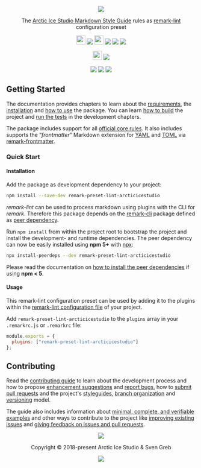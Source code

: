 <p align="center"><img src="https://rawgit.com/arcticicestudio/remark-preset-lint-arcticicestudio/develop/assets/remark-preset-lint-arcticicestudio-banner-typography.svg"/></p>

<p align="center">The <a href="https://arcticicestudio.github.io/styleguide-markdown">Arctic Ice Studio Markdown Style Guide</a> rules as <a href="https://github.com/remarkjs/remark-lint">remark-lint</a> configuration preset</p>

<p align="center"><img src="https://assets-cdn.github.com/favicon.ico" width=24 height=24/> <a href="https://github.com/arcticicestudio/remark-preset-lint-arcticicestudio/releases/latest"><img src="https://img.shields.io/github/release/arcticicestudio/remark-preset-lint-arcticicestudio.svg?style=flat-square"/></a> <img src="https://upload.wikimedia.org/wikipedia/commons/d/db/Npm-logo.svg?sanitize=true" width=24 height=24/> <a href="https://www.npmjs.com/package/remark-preset-lint-arcticicestudio"><img src="https://img.shields.io/npm/v/remark-preset-lint-arcticicestudio.svg?style=flat-square"/></a> <a href="https://www.npmjs.com/package/remark-preset-lint-arcticicestudio"><img src="https://img.shields.io/npm/dt/remark-preset-lint-arcticicestudio.svg?style=flat-square"/></a> <a href="https://www.npmjs.com/package/remark-preset-lint-arcticicestudio"><img src="https://img.shields.io/npm/dm/remark-preset-lint-arcticicestudio.svg?style=flat-square"/></a></p>

<p align="center"><img src="https://circleci.com/favicon.ico" width=24 height=24/> <a href="https://circleci.com/gh/arcticicestudio/remark-preset-lint-arcticicestudio"><img src="https://img.shields.io/circleci/project/github/arcticicestudio/remark-preset-lint-arcticicestudio/develop.svg?style=flat-square"/></a></p>

<p align="center"><a href="https://arcticicestudio.github.io/remark-preset-lint-arcticicestudio"><img src="https://img.shields.io/badge/Docs-0.2.0-5E81AC.svg?style=flat-square"/></a> <a href="https://github.com/arcticicestudio/remark-preset-lint-arcticicestudio/blob/develop/CHANGELOG.md#020"><img src="https://img.shields.io/badge/Changelog-0.2.0-5E81AC.svg?style=flat-square"/></a> <a href="https://github.com/arcticicestudio/styleguide-markdown"><img src="https://img.shields.io/badge/Markdown_Style_Guide-0.2.0-88C0D0.svg?style=flat-square&colorA=2E3440&logo=data%3Aimage%2Fsvg%2Bxml%3Bbase64%2CPHN2ZyB4bWxucz0iaHR0cDovL3d3dy53My5vcmcvMjAwMC9zdmciIHdpZHRoPSIzOSIgaGVpZ2h0PSIzOSIgdmlld0JveD0iMCAwIDM5IDM5Ij48cGF0aCBmaWxsPSJub25lIiBzdHJva2U9IiNEOERFRTkiIHN0cm9rZS13aWR0aD0iMyIgc3Ryb2tlLW1pdGVybGltaXQ9IjEwIiBkPSJNMS41IDEuNWgzNnYzNmgtMzZ6Ii8%2BPHBhdGggZmlsbD0iI0Q4REVFOSIgZD0iTTIwLjY4MyAyNS42NTVsNS44NzItMTMuNDhoLjU2Nmw1Ljg3MyAxMy40OGgtMS45OTZsLTQuMTU5LTEwLjA1Ni00LjE2MSAxMC4wNTZoLTEuOTk1em0tMi42OTYgMGwtMTMuNDgtNS44NzJ2LS41NjZsMTMuNDgtNS44NzJ2MS45OTVMNy45MzEgMTkuNWwxMC4wNTYgNC4xNnoiLz48L3N2Zz4%3D"/></a></p>

## Getting Started

The documentation provides chapters to learn about the [requirements][ghio-docs-getting-started-requirements], the [installation][ghio-docs-getting-started-installation] and [how to use][ghio-docs-getting-started-usage] the package. You can learn [how to build][ghio-docs-dev-building] the project and [run the tests][ghio-docs-dev-testing] in the development chapters.

The package includes support for all [official core rules][remark-lint-gh-doc-rules]. It also includes supports the “_frontmatter_” Markdown extension for [YAML][] and [TOML][gh-toml] via [remark-frontmatter][gh-remark-frontmatter].

### Quick Start

#### Installation

Add the package as development dependency to your project:

```sh
npm install --save-dev remark-preset-lint-arcticicestudio
```

*remark-lint* can be used to process markdown using plugins with the CLI for *remark*. Therefore this package depends on the [remark-cli][npm-remark-cli] package defined as [peer dependency][nodejs-blog-peerdeps].

Run `npm install` from within the project root to bootstrap the project and install the development- and runtime dependencies. The peer dependency can now be easily installed using **npm 5+** with [npx][npm-npx]:

```sh
npx install-peerdeps --dev remark-preset-lint-arcticicestudio
```

Please read the documentation on [how to install the peer dependencies][ghio-docs-getting-started-installation-peer_deps] if using **npm < 5**.

#### Usage

This remark-lint configuration preset can be used by adding it to the plugins within the [remark-lint configuration file][remark-lint-doc-conf] of your project.

Add `remark-preset-lint-arcticicestudio` to the `plugins` array in your `.remarkrc.js` or `.remarkrc` file:

```js
module.exports = {
  plugins: ["remark-preset-lint-arcticicestudio"]
};
```

## Contributing

Read the [contributing guide][ghio-docs-dev-contributing] to learn about the development process and how to propose [enhancement suggestions][ghio-docs-dev-contributing-enhancements] and [report bugs][ghio-docs-dev-contributing-bug-reports], how to [submit pull requests][ghio-docs-dev-contributing-pr] and the project's [styleguides][ghio-docs-dev-contributing-styleguides], [branch organization][ghio-docs-dev-contributing-branch-org] and [versioning][ghio-docs-dev-contributing-versioning] model.

The guide also includes information about [minimal, complete, and verifiable examples][ghio-docs-dev-contributing-mcve] and other ways to contribute to the project like [improving existing issues][ghio-docs-dev-contributing-other-improve-issues] and [giving feedback on issues and pull requests][ghio-docs-dev-contributing-other-feedback].

<p align="center"><img src="https://cdn.rawgit.com/arcticicestudio/nord/develop/assets/banner-footer-mountains.svg" /></p>

<p align="center">Copyright &copy; 2018-present Arctic Ice Studio & Sven Greb</p>

<p align="center"><a href="https://github.com/arcticicestudio/remark-preset-lint-arcticicestudio/blob/develop/LICENSE.md"><img src="https://img.shields.io/badge/License-MIT-5E81AC.svg?style=flat-square"/></a></p>

[gh-remark-frontmatter]: https://github.com/remarkjs/remark-frontmatter
[ghio-docs-dev-building]: https://arcticicestudio.github.io/remark-preset-lint-arcticicestudio/development/building.html
[ghio-docs-dev-contributing]: https://arcticicestudio.github.io/remark-preset-lint-arcticicestudio/development/contributing.html
[ghio-docs-dev-contributing-branch-org]: https://arcticicestudio.github.io/remark-preset-lint-arcticicestudio/development/contributing.html#branch-organization
[ghio-docs-dev-contributing-bug-reports]: https://arcticicestudio.github.io/remark-preset-lint-arcticicestudio/development/contributing.html#bug-reports
[ghio-docs-dev-contributing-enhancements]: https://arcticicestudio.github.io/remark-preset-lint-arcticicestudio/development/contributing.html#enhancement-suggestions
[ghio-docs-dev-contributing-mcve]: https://arcticicestudio.github.io/remark-preset-lint-arcticicestudio/development/contributing.html#mcve
[ghio-docs-dev-contributing-other-feedback]: https://arcticicestudio.github.io/remark-preset-lint-arcticicestudio/development/contributing.html#give-feedback-on-issues-and-pull-requests
[ghio-docs-dev-contributing-other-improve-issues]: https://arcticicestudio.github.io/remark-preset-lint-arcticicestudio/development/contributing.html#improve-issues
[ghio-docs-dev-contributing-pr]: https://arcticicestudio.github.io/remark-preset-lint-arcticicestudio/development/contributing.html#pull-requests
[ghio-docs-dev-contributing-styleguides]: https://arcticicestudio.github.io/remark-preset-lint-arcticicestudio/development/contributing.html#styleguides
[ghio-docs-dev-contributing-versioning]: https://arcticicestudio.github.io/remark-preset-lint-arcticicestudio/development/contributing.html#versioning
[ghio-docs-dev-testing]: https://arcticicestudio.github.io/remark-preset-lint-arcticicestudio/development/testing.html
[ghio-docs-getting-started-installation]: https://arcticicestudio.github.io/remark-preset-lint-arcticicestudio/getting-started/installation.html
[ghio-docs-getting-started-installation-peer_deps]: https://arcticicestudio.github.io/remark-preset-lint-arcticicestudio/getting-started/installation.html
[ghio-docs-getting-started-requirements]: https://arcticicestudio.github.io/remark-preset-lint-arcticicestudio/development/requirements.html
[ghio-docs-getting-started-usage]: https://arcticicestudio.github.io/remark-preset-lint-arcticicestudio/getting-started/usage.html
[nodejs-blog-peerdeps]: https://nodejs.org/en/blog/npm/peer-dependencies
[npm-npx]: https://www.npmjs.com/package/npx
[npm-remark-cli]: https://www.npmjs.com/package/remark-cli
[remark-lint-doc-conf]: https://github.com/remarkjs/remark-lint#configuring-remark-lint
[remark-lint-gh-doc-rules]: https://github.com/remarkjs/remark-lint/blob/master/doc/rules.md#list-of-rules
[gh-toml]: https://github.com/toml-lang/toml
[yaml]: http://yaml.org
